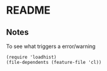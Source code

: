 # README

## Notes
To see what triggers a error/warning

```elisp
(require 'loadhist)
(file-dependents (feature-file 'cl))
```

